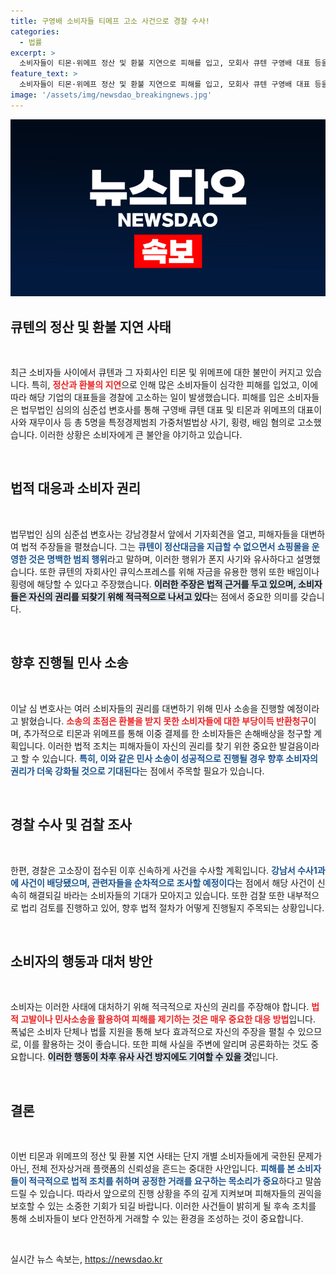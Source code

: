 ```yaml
---
title: 구영배 소비자들 티메프 고소 사건으로 경찰 수사!
categories:
  - 법률
excerpt: >
  소비자들이 티몬·위메프 정산 및 환불 지연으로 피해를 입고, 모회사 큐텐 구영배 대표 등을 고소하며 사기 및 횡령 혐의를 주장했다. 심준섭 변호사는 폰지사기 행태라며 법적 대응을 예고했고, 경찰 수사 및 검찰 검토가 진행 중이다.
feature_text: >
  소비자들이 티몬·위메프 정산 및 환불 지연으로 피해를 입고, 모회사 큐텐 구영배 대표 등을 고소하며 사기 및 횡령 혐의를 주장했다. 심준섭 변호사는 폰지사기 행태라며 법적 대응을 예고했고, 경찰 수사 및 검찰 검토가 진행 중이다.
image: '/assets/img/newsdao_breakingnews.jpg'
---
```


<p><img src="/assets/img/newsdao_breakingnews.jpg" alt="pcversion 속보" /></p>

<h2 data-ke-size="size26">큐텐의 정산 및 환불 지연 사태</h2>

<p data-ke-size="size16">&nbsp;</p>

<p>최근 소비자들 사이에서 큐텐과 그 자회사인 티몬 및 위메프에 대한 불만이 커지고 있습니다. 특히, <b><span style="color: #ee2323;">정산과 환불의 지연</span></b>으로 인해 많은 소비자들이 심각한 피해를 입었고, 이에 따라 해당 기업의 대표들을 경찰에 고소하는 일이 발생했습니다. 피해를 입은 소비자들은 법무법인 심의의 심준섭 변호사를 통해 구영배 큐텐 대표 및 티몬과 위메프의 대표이사와 재무이사 등 총 5명을 특정경제범죄 가중처벌법상 사기, 횡령, 배임 혐의로 고소했습니다. 이러한 상황은 소비자에게 큰 불안을 야기하고 있습니다. </p>

<p data-ke-size="size16">&nbsp;</p>

<h2 data-ke-size="size26">법적 대응과 소비자 권리</h2>

<p data-ke-size="size16">&nbsp;</p>

<p>법무법인 심의 심준섭 변호사는 강남경찰서 앞에서 기자회견을 열고, 피해자들을 대변하여 법적 주장들을 펼쳤습니다. 그는 <b><span style="color: #1a5490;">큐텐이 정산대금을 지급할 수 없으면서 쇼핑몰을 운영한 것은 명백한 범죄 행위</span></b>라고 말하며, 이러한 행위가 폰지 사기와 유사하다고 설명했습니다. 또한 큐텐의 자회사인 큐익스프레스를 위해 자금을 유용한 행위 또한 배임이나 횡령에 해당할 수 있다고 주장했습니다. <b><span style="background-color: #21538527;">이러한 주장은 법적 근거를 두고 있으며, 소비자들은 자신의 권리를 되찾기 위해 적극적으로 나서고 있다</span></b>는 점에서 중요한 의미를 갖습니다.</p>

<p data-ke-size="size16">&nbsp;</p>

<h2 data-ke-size="size26">향후 진행될 민사 소송</h2>

<p data-ke-size="size16">&nbsp;</p>

<p>이날 심 변호사는 여러 소비자들의 권리를 대변하기 위해 민사 소송을 진행할 예정이라고 밝혔습니다. <b><span style="color: #ee2323;">소송의 초점은 환불을 받지 못한 소비자들에 대한 부당이득 반환청구</span></b>이며, 추가적으로 티몬과 위메프를 통해 이중 결제를 한 소비자들은 손해배상을 청구할 계획입니다. 이러한 법적 조치는 피해자들이 자신의 권리를 찾기 위한 중요한 발걸음이라고 할 수 있습니다. <b><span style="color: #1a5490;">특히, 이와 같은 민사 소송이 성공적으로 진행될 경우 향후 소비자의 권리가 더욱 강화될 것으로 기대된다</span></b>는 점에서 주목할 필요가 있습니다.</p>

<p data-ke-size="size16">&nbsp;</p>

<h2 data-ke-size="size26">경찰 수사 및 검찰 조사</h2>

<p data-ke-size="size16">&nbsp;</p>

<p>한편, 경찰은 고소장이 접수된 이후 신속하게 사건을 수사할 계획입니다. <b><span style="color: #1a5490;">강남서 수사1과에 사건이 배당됐으며, 관련자들을 순차적으로 조사할 예정이다</span></b>는 점에서 해당 사건이 신속히 해결되길 바라는 소비자들의 기대가 모아지고 있습니다. 또한 검찰 또한 내부적으로 법리 검토를 진행하고 있어, 향후 법적 절차가 어떻게 진행될지 주목되는 상황입니다. </p>

<p data-ke-size="size16">&nbsp;</p>

<h2 data-ke-size="size26">소비자의 행동과 대처 방안</h2>

<p data-ke-size="size16">&nbsp;</p>

<p>소비자는 이러한 사태에 대처하기 위해 적극적으로 자신의 권리를 주장해야 합니다. <b><span style="color: #ee2323;">법적 고발이나 민사소송을 활용하여 피해를 제기하는 것은 매우 중요한 대응 방법</span></b>입니다. 폭넓은 소비자 단체나 법률 지원을 통해 보다 효과적으로 자신의 주장을 펼칠 수 있으므로, 이를 활용하는 것이 좋습니다. 또한 피해 사실을 주변에 알리며 공론화하는 것도 중요합니다. <b><span style="background-color: #21538527;">이러한 행동이 차후 유사 사건 방지에도 기여할 수 있을 것</span></b>입니다.</p>

<p data-ke-size="size16">&nbsp;</p>

<h2 data-ke-size="size26">결론</h2>

<p data-ke-size="size16">&nbsp;</p>

<p>이번 티몬과 위메프의 정산 및 환불 지연 사태는 단지 개별 소비자들에게 국한된 문제가 아닌, 전체 전자상거래 플랫폼의 신뢰성을 흔드는 중대한 사안입니다. <b><span style="color: #1a5490;">피해를 본 소비자들이 적극적으로 법적 조치를 취하며 공정한 거래를 요구하는 목소리가 중요</span></b>하다고 말씀드릴 수 있습니다. 따라서 앞으로의 진행 상황을 주의 깊게 지켜보며 피해자들의 권익을 보호할 수 있는 소중한 기회가 되길 바랍니다. 이러한 사건들이 밝히게 될 후속 조치를 통해 소비자들이 보다 안전하게 거래할 수 있는 환경을 조성하는 것이 중요합니다. </p>

<p data-ke-size="size16">&nbsp;</p>
실시간 뉴스 속보는, <a href="https://newsdao.kr" rel="dofollow">https://newsdao.kr</a>


